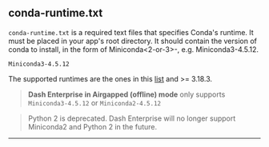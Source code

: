 ## conda-runtime.txt

`conda-runtime.txt` is a required text files that specifies Conda's runtime. It must be placed in
your app's root directory. It should contain the version of conda to install, in the 
form of Miniconda<2-or-3>-<conda-version>, e.g. Miniconda3-4.5.12.

```
Miniconda3-4.5.12

```

The supported runtimes are the ones in this [list](https://repo.anaconda.com/miniconda/) and >= 3.18.3.

> **Dash Enterprise in Airgapped (offline) mode** only
> supports `Miniconda3-4.5.12` or `Miniconda2-4.5.12`


>Python 2 is deprecated. Dash Enterprise will no longer support
>Miniconda2 and Python 2 in the future.

---
